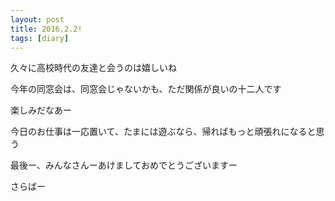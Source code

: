 ```yaml
---
layout: post
title: 2016.2.2!
tags: [diary]
---
```



久々に高校時代の友達と会うのは嬉しいね

今年の同窓会は、同窓会じゃないかも、ただ関係が良いの十二人です

楽しみだなあー

今日のお仕事は一応置いて、たまには遊ぶなら、帰ればもっと頑張れになると思う

最後ー、みんなさんーあけましておめでとうございますー

さらばー
